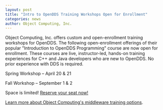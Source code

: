 ```yaml
---
layout: post
title: "Intro to OpenDDS Training Workshops Open for Enrollment"
categories: news
author: Object Computing, Inc.
---
```


Object Computing, Inc. offers custom and open-enrollment training workshops for OpenDDS. The following open-enrollment offerings of their popular "Introduction to OpenDDS Programming" course are now open for enrollment. These courses are live, instructor-led, hands-on training experiences for C++ and Java developers who are new to OpenDDS. No prior experience with DDS is required.

Spring Workshop – April 20 & 21

Fall Workshop – September 1 & 2

Space is limited! [Reserve your seat now!](https://objectcomputing.com/services/training/catalog/middleware/opendds-programming-cpp-and-java)

[Learn more about Object Computing's middleware training options](https://objectcomputing.com/services/training/catalog/middleware).
